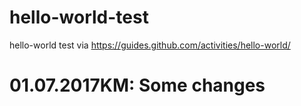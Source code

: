 # hello-world-test
hello-world test via https://guides.github.com/activities/hello-world/

# 01.07.2017KM: Some changes
